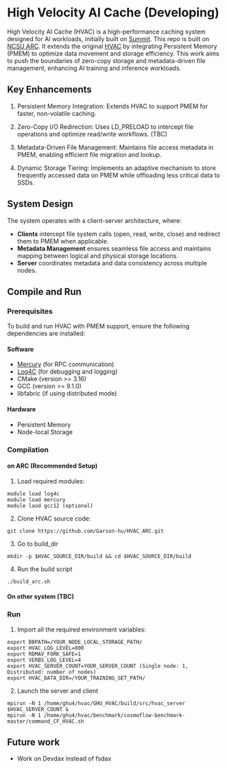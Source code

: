 # High Velocity AI Cache (Developing)

High Velocity AI Cache (HVAC) is a high-performance caching system designed for AI workloads, initially built on [Summit](https://www.olcf.ornl.gov/olcf-resources/compute-systems/summit/). This repo is built on [NCSU ARC](https://arcb.csc.ncsu.edu/~mueller/cluster/arc/).  It extends the original [HVAC](https://ieeexplore.ieee.org/document/9912705) by integrating Persistent Memory (PMEM) to optimize data movement and storage efficiency. This work aims to push the boundaries of zero-copy storage and metadata-driven file management, enhancing AI training and inference workloads.

## Key Enhancements
1. Persistent Memory Integration: Extends HVAC to support PMEM for faster, non-volatile caching.

2. Zero-Copy I/O Redirection: Uses LD_PRELOAD to intercept file operations and optimize read/write workflows. (TBC)

3. Metadata-Driven File Management: Maintains file access metadata in PMEM, enabling efficient file migration and lookup.

4. Dynamic Storage Tiering: Implements an adaptive mechanism to store frequently accessed data on PMEM while offloading less critical data to SSDs.

## System Design
The system operates with a client-server architecture, where:

- **Clients** intercept file system calls (open, read, write, close) and redirect them to PMEM when applicable.
- **Metadata Management** ensures seamless file access and maintains mapping between logical and physical storage locations.
- **Server** coordinates metadata and data consistency across multiple nodes.


## Compile and Run
### Prerequisites
To build and run HVAC with PMEM support, ensure the following dependencies are installed:

#### Software
- [Mercury](https://mercury-hpc.github.io/) (for RPC communication)
- [Log4C](https://log4c.sourceforge.net/) (for debugging and logging)
- CMake (version >= 3.16)
- GCC (version >= 9.1.0)
- libfabric (if using distributed mode)

#### Hardware
- Persistent Memory
- Node-local Storage

### Compilation
#### on ARC (Recommended Setup)
1. Load required modules:
```
module load log4c
module load mercury
module laod gcc12 (optional)
```
2. Clone HVAC source code:
```
git clone https://github.com/Garson-hu/HVAC_ARC.git
```
3. Go to build_dir
```
mkdir -p $HVAC_SOURCE_DIR/build && cd $HVAC_SOURCE_DIR/build
```
4. Run the build script
``` 
./build_arc.sh 
```
#### On other system (TBC)

### Run

1. Import all the required environment variables:
```
export BBPATH=/YOUR_NODE_LOCAL_STORAGE_PATH/
export HVAC_LOG_LEVEL=800
export RDMAV_FORK_SAFE=1
export VERBS_LOG_LEVEL=4
export HVAC_SERVER_COUNT=YOUR_SERVER_COUNT (Single node: 1, Distributed: number of nodes)
export HVAC_DATA_DIR=/YOUR_TRAINING_SET_PATH/

```

2. Launch the server and client
```
mpirun -N 1 /home/ghu4/hvac/GHU_HVAC/build/src/hvac_server $HVAC_SERVER_COUNT &
mpirun -N 1 /home/ghu4/hvac/benchmark/cosmoflow-benchmark-master/command_CF_HVAC.sh

```

## Future work
- Work on Devdax instead of fsdax
